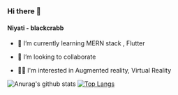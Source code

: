 ### Hi there 👋

#### Niyati - blackcrabb

- 🌱 I’m currently learning MERN stack , Flutter

- 👯 I’m looking to collaborate 

- 👩‍💻 I'm interested in Augmented reality,  Virtual Reality 

![Anurag's github stats](https://github-readme-stats.vercel.app/api?username=blackcrabb&theme=nightowl&show_icons=true) [![Top Langs](https://github-readme-stats.vercel.app/api/top-langs/?username=blackcrabb&layout=compact&theme=nightowl)](https://github.com/anuraghazra/github-readme-stats)



<!--
**blackcrabb/blackcrabb** is a ✨ _special_ ✨ repository because its `README.md` (this file) appears on your GitHub profile.

Here are some ideas to get you started:
- 🤔 I’m looking for help with ...
- 💬 Ask me about ...
- 😄 Pronouns: ...
- ⚡ Fun fact: ...
- 🔭 I’m currently working on 
    MERN stack, Flutter
- 📫 How to reach me: 
- 🌱 I’m currently learning MERN stack , Flutter

- 👯 I’m looking to collaborate 
-->




  



